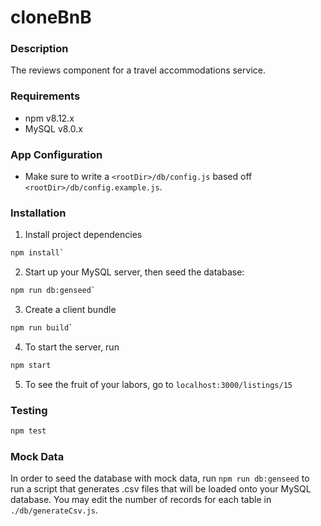 # cloneBnB

### Description

The reviews component for a travel accommodations service. 

### Requirements

- npm v8.12.x
- MySQL v8.0.x

### App Configuration

- Make sure to write a `<rootDir>/db/config.js` based off `<rootDir>/db/config.example.js`.

### Installation

1. Install project dependencies
```sh
npm install`
```

2. Start up your MySQL server, then seed the database:
```sh
npm run db:genseed`
```

3. Create a client bundle
```sh
npm run build`
```

4. To start the server, run 
```sh
npm start
```

5. To see the fruit of your labors, go to `localhost:3000/listings/15`

### Testing

```sh
npm test
```

### Mock Data

In order to seed the database with mock data, run `npm run db:genseed` to run a script that generates .csv files that will be loaded onto your MySQL database. You may edit the number of records for each table in `./db/generateCsv.js`.

